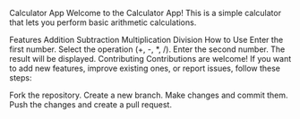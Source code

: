 Calculator App
Welcome to the Calculator App! This is a simple calculator that lets you perform basic arithmetic calculations.

Features
Addition
Subtraction
Multiplication
Division
How to Use
Enter the first number.
Select the operation (+, -, *, /).
Enter the second number.
The result will be displayed.
Contributing
Contributions are welcome! If you want to add new features, improve existing ones, or report issues, follow these steps:

Fork the repository.
Create a new branch.
Make changes and commit them.
Push the changes and create a pull request.
